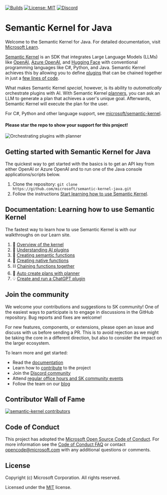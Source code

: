 [![Builds](https://github.com/microsoft/semantic-kernel-java/actions/workflows/java-build.yml/badge.svg?branch=main)](https://github.com/microsoft/semantic-kernel-java/actions/workflows/java-build.yml)
[![License: MIT](https://img.shields.io/github/license/microsoft/semantic-kernel)](https://github.com/microsoft/semantic-kernel-java/blob/main/LICENSE)
[![Discord](https://img.shields.io/discord/1063152441819942922?label=Discord&logo=discord&logoColor=white&color=d82679)](https://aka.ms/SKDiscord)

# Semantic Kernel for Java

Welcome to the Semantic Kernel for Java. For detailed documentation, visit [Microsoft Learn](https://learn.microsoft.com/en-us/semantic-kernel/overview/?tabs=Java&pivots=programming-language-java).

[Semantic Kernel](https://learn.microsoft.com/en-us/semantic-kernel/overview/) is an SDK that integrates Large Language Models (LLMs) like [OpenAI](https://platform.openai.com/docs/introduction), [Azure OpenAI](https://azure.microsoft.com/en-us/products/ai-services/openai-service), and [Hugging Face](https://huggingface.co/)
with conventional programming languages like C#, Python, and Java. Semantic Kernel achieves this by allowing you to define [plugins](https://learn.microsoft.com/en-us/semantic-kernel/ai-orchestration/plugins??tabs=Java&pivots=programming-language-java) that can be chained together in just a [few lines of code](https://learn.microsoft.com/en-us/semantic-kernel/ai-orchestration/chaining-functions?tabs=Java&pivots=programming-language-java#using-the-runasync-method-to-simplify-your-code).

What makes Semantic Kernel _special_, however, is its ability to _automatically_ orchestrate plugins with AI. With Semantic Kernel [planners](https://learn.microsoft.com/en-us/semantic-kernel/ai-orchestration/planner?tabs=Java&pivots=programming-language-java), you can ask an LLM to generate a plan that achieves a user's unique goal. Afterwards, Semantic Kernel will execute the plan for the user.

For C#, Python and other language support, see [microsoft/semantic-kernel](https://github.com/microsoft/semantic-kernel).

#### Please star the repo to show your support for this project!

![Orchestrating plugins with planner](https://learn.microsoft.com/en-us/semantic-kernel/media/kernel-infographic.png)

## Getting started with Semantic Kernel for Java

The quickest way to get started with the basics is to get an API key from either OpenAI or Azure OpenAI and to run one of the Java console applications/scripts below.

1. Clone the repository: `git clone https://github.com/microsoft/semantic-kernel-java.git`
2. Follow the instructions [Start learning how to use Semantic Kernel](https://learn.microsoft.com/en-us/semantic-kernel/get-started/quick-start-guide?tabs=Java&pivots=programming-language-java).

## Documentation: Learning how to use Semantic Kernel

The fastest way to learn how to use Semantic Kernel is with our walkthroughs
on our Learn site.

1. 📖 [Overview of the kernel](https://learn.microsoft.com/en-us/semantic-kernel/ai-orchestration/?tabs=Java&pivots=programming-language-java)
1. 🔌 [Understanding AI plugins](https://learn.microsoft.com/en-us/semantic-kernel/ai-orchestration/plugins?tabs=Java&pivots=programming-language-java)
1. 👄 [Creating semantic functions](https://learn.microsoft.com/en-us/semantic-kernel/ai-orchestration/semantic-functions?tabs=Java&pivots=programming-language-java)
1. 💽 [Creating native functions](https://learn.microsoft.com/en-us/semantic-kernel/ai-orchestration/native-functions?tabs=Java&pivots=programming-language-java)
1. ⛓️ [Chaining functions together](https://learn.microsoft.com/en-us/semantic-kernel/ai-orchestration/chaining-functions?tabs=Java&pivots=programming-language-java)
1. 🤖 [Auto create plans with planner](https://learn.microsoft.com/en-us/semantic-kernel/ai-orchestration/planner?tabs=Java&pivots=programming-language-java)
1. 💡 [Create and run a ChatGPT plugin](https://learn.microsoft.com/en-us/semantic-kernel/ai-orchestration/chatgpt-plugins?tabs=Java&pivots=programming-language-java)

## Join the community

We welcome your contributions and suggestions to SK community! One of the easiest
ways to participate is to engage in discussions in the GitHub repository.
Bug reports and fixes are welcome!

For new features, components, or extensions, please open an issue and discuss with
us before sending a PR. This is to avoid rejection as we might be taking the core
in a different direction, but also to consider the impact on the larger ecosystem.

To learn more and get started:

- Read the [documentation](https://learn.microsoft.com/en-us/semantic-kernel/overview/?tabs=Java&pivots=programming-language-java)
- Learn how to [contribute](https://learn.microsoft.com/en-us/semantic-kernel/get-started/contributing?tabs=Java&pivots=programming-language-java) to the project
- Join the [Discord community](https://aka.ms/SKDiscord)
- Attend [regular office hours and SK community events](COMMUNITY.md)
- Follow the team on our [blog](https://aka.ms/sk/blog)

## Contributor Wall of Fame

[![semantic-kernel contributors](https://contrib.rocks/image?repo=microsoft/semantic-kernel-java)](https://github.com/microsoft/semantic-kernel-java/graphs/contributors)

## Code of Conduct

This project has adopted the
[Microsoft Open Source Code of Conduct](https://opensource.microsoft.com/codeofconduct/).
For more information see the
[Code of Conduct FAQ](https://opensource.microsoft.com/codeofconduct/faq/)
or contact [opencode@microsoft.com](mailto:opencode@microsoft.com)
with any additional questions or comments.

## License

Copyright (c) Microsoft Corporation. All rights reserved.

Licensed under the [MIT](LICENSE) license.
